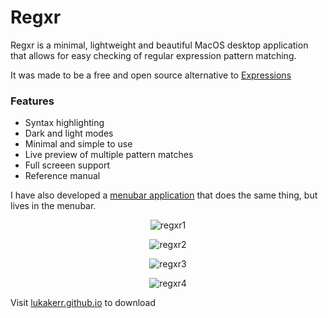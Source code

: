 # Regxr

Regxr is a minimal, lightweight and beautiful MacOS desktop application that allows for easy checking of regular expression pattern matching.

It was made to be a free and open source alternative to [Expressions](http://www.apptorium.com/products/expressions)

### Features
- Syntax highlighting
- Dark and light modes
- Minimal and simple to use
- Live preview of multiple pattern matches 
- Full screeen support
- Reference manual

I have also developed a [menubar application](https://github.com/lukakerr/regxr-menubar) that does the same thing, but lives in the menubar.

<p align="center">
  <img src="https://i.imgur.com/eIil6Dg.png" alt="regxr1">
</p>

<p align="center">
  <img src="https://i.imgur.com/HB6a5T5.png" alt="regxr2">
</p>

<p align="center">
  <img src="https://i.imgur.com/E9Idwfj.png" alt="regxr3">
</p>

<p align="center">
  <img src="https://i.imgur.com/ystCQLQ.png" alt="regxr4">
</p>

Visit [lukakerr.github.io](https://lukakerr.github.io/projects/regxr.html) to download
